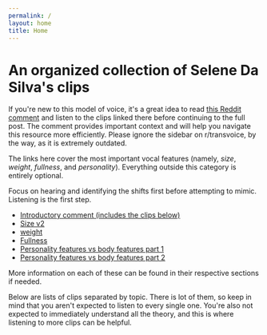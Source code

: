 ```yaml
---
permalink: /
layout: home
title: Home
---
```


# An organized collection of Selene Da Silva's clips

If you're new to this model of voice, it's a great idea to read [this Reddit comment](https://www.reddit.com/r/transvoice/comments/ztdtll/comment/jf5j55w/) and listen to the clips linked there before continuing to the full post. The comment provides important context and will help you navigate this resource more efficiently. Please ignore the sidebar on r/transvoice, by the way, as it is extremely outdated.

The links here cover the most important vocal features (namely, *size*, *weight*, *fullness*, and *personality*). Everything outside this category is entirely optional.

Focus on hearing and identifying the shifts first before attempting to mimic. Listening is the first step.

* [Introductory comment (includes the clips below)](<https://www.reddit.com/r/transvoice/comments/ztdtll/comment/jf5j55w/>)
* [Size v2](https://clyp.it/jdquw5ac)
* [weight](https://clyp.it/nwreza0c)
* [Fullness](https://clyp.it/hu53kin0)
* [Personality features vs body features part 1](https://clyp.it/hfxzbuw0)
* [Personality features vs body features part 2](<https://clyp.it/av422l1p>)

More information on each of these can be found in their respective sections if needed. 

Below are lists of clips separated by topic. There is lot of them, so keep in mind that you aren't expected to listen to every single one. You're also not expected to immediately understand all the theory, and this is where listening to more clips can be helpful.
